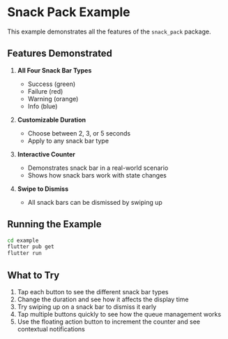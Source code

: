 # Snack Pack Example

This example demonstrates all the features of the `snack_pack` package.

## Features Demonstrated

1. **All Four Snack Bar Types**
   - Success (green)
   - Failure (red)
   - Warning (orange)
   - Info (blue)

2. **Customizable Duration**
   - Choose between 2, 3, or 5 seconds
   - Apply to any snack bar type

3. **Interactive Counter**
   - Demonstrates snack bar in a real-world scenario
   - Shows how snack bars work with state changes

4. **Swipe to Dismiss**
   - All snack bars can be dismissed by swiping up

## Running the Example

```bash
cd example
flutter pub get
flutter run
```

## What to Try

1. Tap each button to see the different snack bar types
2. Change the duration and see how it affects the display time
3. Try swiping up on a snack bar to dismiss it early
4. Tap multiple buttons quickly to see how the queue management works
5. Use the floating action button to increment the counter and see contextual notifications

